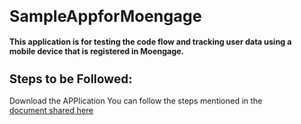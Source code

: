 # SampleAppforMoengage

#### This application is for testing the code flow and tracking user data using a mobile device that is registered in Moengage.

## Steps to be Followed: 

Download the APPlication 
You can follow the steps mentioned in the [document shared here](https://developers.moengage.com/hc/en-us/articles/4402050979860-Tracking-User-Attributes#tracking-user-attributes-0-4)
